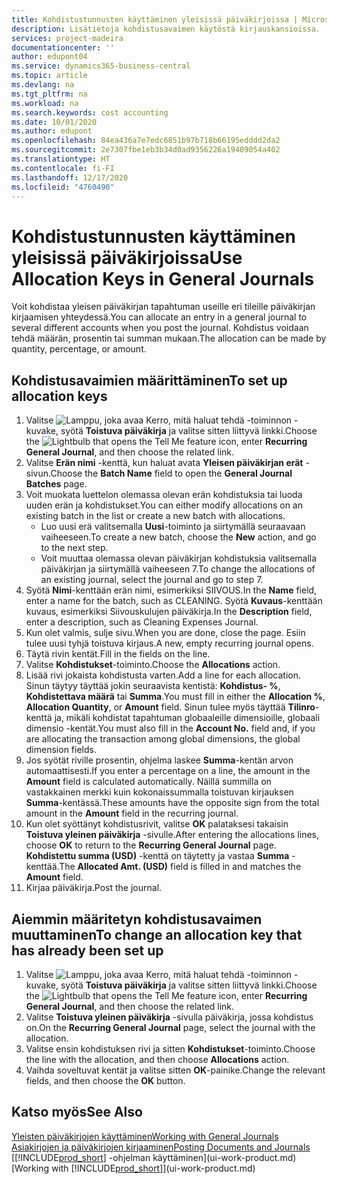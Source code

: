 ```yaml
---
title: Kohdistustunnusten käyttäminen yleisissä päiväkirjoissa | Microsoft Docs
description: Lisätietoja kohdistusavaimen käytöstä kirjauskansioissa.
services: project-madeira
documentationcenter: ''
author: edupont04
ms.service: dynamics365-business-central
ms.topic: article
ms.devlang: na
ms.tgt_pltfrm: na
ms.workload: na
ms.search.keywords: cost accounting
ms.date: 10/01/2020
ms.author: edupont
ms.openlocfilehash: 84ea436a7e7edc6851b97b718b66195edddd2da2
ms.sourcegitcommit: 2e7307fbe1eb3b34d0ad9356226a19409054a402
ms.translationtype: HT
ms.contentlocale: fi-FI
ms.lasthandoff: 12/17/2020
ms.locfileid: "4760490"
---
```

# <a name="use-allocation-keys-in-general-journals"></a><span data-ttu-id="7df3d-103">Kohdistustunnusten käyttäminen yleisissä päiväkirjoissa</span><span class="sxs-lookup"><span data-stu-id="7df3d-103">Use Allocation Keys in General Journals</span></span>
<span data-ttu-id="7df3d-104">Voit kohdistaa yleisen päiväkirjan tapahtuman useille eri tileille päiväkirjan kirjaamisen yhteydessä.</span><span class="sxs-lookup"><span data-stu-id="7df3d-104">You can allocate an entry in a general journal to several different accounts when you post the journal.</span></span> <span data-ttu-id="7df3d-105">Kohdistus voidaan tehdä määrän, prosentin tai summan mukaan.</span><span class="sxs-lookup"><span data-stu-id="7df3d-105">The allocation can be made by quantity, percentage, or amount.</span></span>

## <a name="to-set-up-allocation-keys"></a><span data-ttu-id="7df3d-106">Kohdistusavaimien määrittäminen</span><span class="sxs-lookup"><span data-stu-id="7df3d-106">To set up allocation keys</span></span>
1. <span data-ttu-id="7df3d-107">Valitse ![Lamppu, joka avaa Kerro, mitä haluat tehdä -toiminnon](media/ui-search/search_small.png "Kerro, mitä haluat tehdä") -kuvake, syötä **Toistuva päiväkirja** ja valitse sitten liittyvä linkki.</span><span class="sxs-lookup"><span data-stu-id="7df3d-107">Choose the ![Lightbulb that opens the Tell Me feature](media/ui-search/search_small.png "Tell me what you want to do") icon, enter **Recurring General Journal**, and then choose the related link.</span></span>
2. <span data-ttu-id="7df3d-108">Valitse **Erän nimi** -kenttä, kun haluat avata **Yleisen päiväkirjan erät** -sivun.</span><span class="sxs-lookup"><span data-stu-id="7df3d-108">Choose the **Batch Name** field to open the **General Journal Batches** page.</span></span>
3. <span data-ttu-id="7df3d-109">Voit muokata luettelon olemassa olevan erän kohdistuksia tai luoda uuden erän ja kohdistukset.</span><span class="sxs-lookup"><span data-stu-id="7df3d-109">You can either modify allocations on an existing batch in the list or create a new batch with allocations.</span></span>
   * <span data-ttu-id="7df3d-110">Luo uusi erä valitsemalla **Uusi**-toiminto ja siirtymällä seuraavaan vaiheeseen.</span><span class="sxs-lookup"><span data-stu-id="7df3d-110">To create a new batch, choose the **New** action, and go to the next step.</span></span>
   * <span data-ttu-id="7df3d-111">Voit muuttaa olemassa olevan päiväkirjan kohdistuksia valitsemalla päiväkirjan ja siirtymällä vaiheeseen 7.</span><span class="sxs-lookup"><span data-stu-id="7df3d-111">To change the allocations of an existing journal, select the journal and go to step 7.</span></span>    
4. <span data-ttu-id="7df3d-112">Syötä **Nimi**-kenttään erän nimi, esimerkiksi SIIVOUS.</span><span class="sxs-lookup"><span data-stu-id="7df3d-112">In the **Name** field, enter a name for the batch, such as CLEANING.</span></span> <span data-ttu-id="7df3d-113">Syötä **Kuvaus**-kenttään kuvaus, esimerkiksi Siivouskulujen päiväkirja.</span><span class="sxs-lookup"><span data-stu-id="7df3d-113">In the **Description** field, enter a description, such as Cleaning Expenses Journal.</span></span>
5. <span data-ttu-id="7df3d-114">Kun olet valmis, sulje sivu.</span><span class="sxs-lookup"><span data-stu-id="7df3d-114">When you are done, close the page.</span></span> <span data-ttu-id="7df3d-115">Esiin tulee uusi tyhjä toistuva kirjaus.</span><span class="sxs-lookup"><span data-stu-id="7df3d-115">A new, empty recurring journal opens.</span></span>
6. <span data-ttu-id="7df3d-116">Täytä rivin kentät.</span><span class="sxs-lookup"><span data-stu-id="7df3d-116">Fill in the fields on the line.</span></span>
7. <span data-ttu-id="7df3d-117">Valitse **Kohdistukset**-toiminto.</span><span class="sxs-lookup"><span data-stu-id="7df3d-117">Choose the **Allocations** action.</span></span>
8. <span data-ttu-id="7df3d-118">Lisää rivi jokaista kohdistusta varten.</span><span class="sxs-lookup"><span data-stu-id="7df3d-118">Add a line for each allocation.</span></span> <span data-ttu-id="7df3d-119">Sinun täytyy täyttää jokin seuraavista kentistä: **Kohdistus- %**, **Kohdistettava määrä** tai **Summa**.</span><span class="sxs-lookup"><span data-stu-id="7df3d-119">You must fill in either the **Allocation %**, **Allocation Quantity**, or **Amount** field.</span></span> <span data-ttu-id="7df3d-120">Sinun tulee myös täyttää **Tilinro**-kenttä ja, mikäli kohdistat tapahtuman globaaleille dimensioille, globaali dimensio -kentät.</span><span class="sxs-lookup"><span data-stu-id="7df3d-120">You must also fill in the **Account No.** field and, if you are allocating the transaction among global dimensions, the global dimension fields.</span></span>
9. <span data-ttu-id="7df3d-121">Jos syötät riville prosentin, ohjelma laskee **Summa**-kentän arvon automaattisesti.</span><span class="sxs-lookup"><span data-stu-id="7df3d-121">If you enter a percentage on a line, the amount in the **Amount** field is calculated automatically.</span></span> <span data-ttu-id="7df3d-122">Näillä summilla on vastakkainen merkki kuin kokonaissummalla toistuvan kirjauksen **Summa**-kentässä.</span><span class="sxs-lookup"><span data-stu-id="7df3d-122">These amounts have the opposite sign from the total amount in the **Amount** field in the recurring journal.</span></span>
10. <span data-ttu-id="7df3d-123">Kun olet syöttänyt kohdistusrivit, valitse **OK** palataksesi takaisin **Toistuva yleinen päiväkirja** -sivulle.</span><span class="sxs-lookup"><span data-stu-id="7df3d-123">After entering the allocations lines, choose **OK** to return to the **Recurring General Journal** page.</span></span> <span data-ttu-id="7df3d-124">**Kohdistettu summa (USD)** -kenttä on täytetty ja vastaa **Summa** -kenttää.</span><span class="sxs-lookup"><span data-stu-id="7df3d-124">The **Allocated Amt. (USD)** field is filled in and matches the **Amount** field.</span></span>
11. <span data-ttu-id="7df3d-125">Kirjaa päiväkirja.</span><span class="sxs-lookup"><span data-stu-id="7df3d-125">Post the journal.</span></span>

## <a name="to-change-an-allocation-key-that-has-already-been-set-up"></a><span data-ttu-id="7df3d-126">Aiemmin määritetyn kohdistusavaimen muuttaminen</span><span class="sxs-lookup"><span data-stu-id="7df3d-126">To change an allocation key that has already been set up</span></span>
1. <span data-ttu-id="7df3d-127">Valitse ![Lamppu, joka avaa Kerro, mitä haluat tehdä -toiminnon](media/ui-search/search_small.png "Kerro, mitä haluat tehdä") -kuvake, syötä **Toistuva päiväkirja** ja valitse sitten liittyvä linkki.</span><span class="sxs-lookup"><span data-stu-id="7df3d-127">Choose the ![Lightbulb that opens the Tell Me feature](media/ui-search/search_small.png "Tell me what you want to do") icon, enter **Recurring General Journal**, and then choose the related link.</span></span>
2. <span data-ttu-id="7df3d-128">Valitse **Toistuva yleinen päiväkirja** -sivulla päiväkirja, jossa kohdistus on.</span><span class="sxs-lookup"><span data-stu-id="7df3d-128">On the **Recurring General Journal** page, select the journal with the allocation.</span></span>
3. <span data-ttu-id="7df3d-129">Valitse ensin kohdistuksen rivi ja sitten **Kohdistukset**-toiminto.</span><span class="sxs-lookup"><span data-stu-id="7df3d-129">Choose the line with the allocation, and then choose **Allocations** action.</span></span>
4. <span data-ttu-id="7df3d-130">Vaihda soveltuvat kentät ja valitse sitten **OK**-painike.</span><span class="sxs-lookup"><span data-stu-id="7df3d-130">Change the relevant fields, and then choose the **OK** button.</span></span>

## <a name="see-also"></a><span data-ttu-id="7df3d-131">Katso myös</span><span class="sxs-lookup"><span data-stu-id="7df3d-131">See Also</span></span>
[<span data-ttu-id="7df3d-132">Yleisten päiväkirjojen käyttäminen</span><span class="sxs-lookup"><span data-stu-id="7df3d-132">Working with General Journals</span></span>](ui-work-general-journals.md)  
[<span data-ttu-id="7df3d-133">Asiakirjojen ja päiväkirjojen kirjaaminen</span><span class="sxs-lookup"><span data-stu-id="7df3d-133">Posting Documents and Journals</span></span>](ui-post-documents-journals.md)  
<span data-ttu-id="7df3d-134">[[!INCLUDE[prod_short](includes/prod_short.md)] -ohjelman käyttäminen](ui-work-product.md)</span><span class="sxs-lookup"><span data-stu-id="7df3d-134">[Working with [!INCLUDE[prod_short](includes/prod_short.md)]](ui-work-product.md)</span></span>
